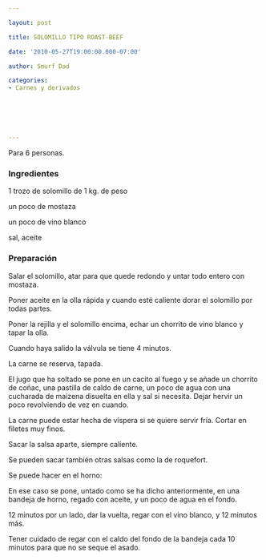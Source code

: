 ```yaml
---

layout: post

title: SOLOMILLO TIPO ROAST-BEEF

date: '2010-05-27T19:00:00.000-07:00'

author: Smurf Dad

categories:
- Carnes y derivados






---
```


Para 6 personas.

<h3>Ingredientes</h3>

1 trozo de solomillo de 1 kg. de peso

un poco de mostaza

un poco de vino blanco

sal, aceite

<h3>Preparación</h3>

Salar el solomillo, atar para que quede redondo y untar todo entero con mostaza.

Poner aceite en la olla rápida y cuando esté caliente dorar el solomillo por todas partes.

Poner la rejilla y el solomillo encima, echar un chorrito de vino blanco y tapar la olla.

Cuando haya salido la válvula se tiene 4 minutos.

La carne se reserva, tapada.

El jugo que ha soltado se pone en un cacito al fuego y se añade un chorrito de coñac, una pastilla de caldo de carne, un poco de agua con una cucharada de maizena disuelta en ella y sal si necesita. Dejar hervir un poco revolviendo de vez en cuando.

La carne puede estar hecha de víspera si se quiere servir fría. Cortar en filetes muy finos.

Sacar la salsa aparte, siempre caliente.

Se pueden sacar también otras salsas como la de roquefort.

Se puede hacer en el horno:

En ese caso se pone, untado como se ha dicho anteriormente, en una bandeja de horno, regado con aceite, y un poco de agua en el fondo.

12 minutos por un lado, dar la vuelta, regar con el vino blanco, y 12 minutos más.

Tener cuidado de regar con el caldo del fondo de la bandeja cada 10 minutos para que no se seque el asado.

